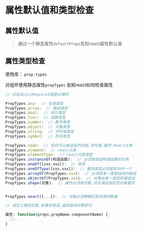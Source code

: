 # 属性默认值和类型检查

## 属性默认值
> 通过一个静态属性`defaultProps`告知react属性默认值

## 属性类型检查 

使用库： `prop-types`

对组件使用静态属性`propTypes` 告知react如何检查属性

```js
// 后边加上isRequired就是必填的

PropTypes.any:  // 任意类型
PropTypes.array:  // 数组类型
PropTypes.bool:  // 布尔类型
PropTypes.func:  // 函数类型
PropTypes.number:  // 数字类型
PropTypes.object:  // 对象类型
PropTypes.string:  // 字符串类型
PropTypes.symbol:  // 符号类型

PropTypes.node:  // 任何可以被渲染的内容,字符串,数字,React元素
PropTypes.element:  // react元素
PropTypes.elementType:  // react元素类型
PropTypes.instanceOf(构造函数):  // 必须是指定构造函数的实例
PropTypes.oneOf([xxx,xxx]):  // 枚举
PropTypes.oneOfType([xxx,xxx]):  // 属性类型必须是其中的一个
PropTypes.arrayOf(PropTypes.xxx):  // 必须是某一类型组成的数组
PropTypes.objectOf(PropTypes.xxx):  // 对象由某一类型的值组成
PropTypes.shape(对象):  // 属性必须是对象,并且满足指定的对象要求


PropTypes.exact({...}):  // 对象必须精确匹配传递的数据

// 自定义属性检查,如果有错误,返回错误对象即可

属性: function(props,propName,componentName) {
  //...
}


```